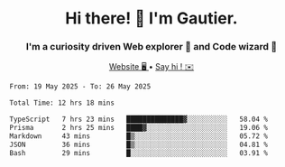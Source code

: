 <h1 align="center">Hi there! 👋 I'm Gautier.</h1>
<h3 align="center">I'm a curiosity driven Web explorer 🚀 and Code wizard 🧙</h3>

<p align="center">
  <a href="https://xisabla.github.io/">Website 🖥️ </a> •
  <a href="mailto:xisabla.dev@gmail.com">Say hi ! ✉️</a>
</p>

<!--START_SECTION:waka-->

```txt
From: 19 May 2025 - To: 26 May 2025

Total Time: 12 hrs 18 mins

TypeScript   7 hrs 23 mins   ██████████████▓░░░░░░░░░░   58.04 %
Prisma       2 hrs 25 mins   ████▓░░░░░░░░░░░░░░░░░░░░   19.06 %
Markdown     43 mins         █▒░░░░░░░░░░░░░░░░░░░░░░░   05.72 %
JSON         36 mins         █▒░░░░░░░░░░░░░░░░░░░░░░░   04.81 %
Bash         29 mins         █░░░░░░░░░░░░░░░░░░░░░░░░   03.91 %
```

<!--END_SECTION:waka-->
